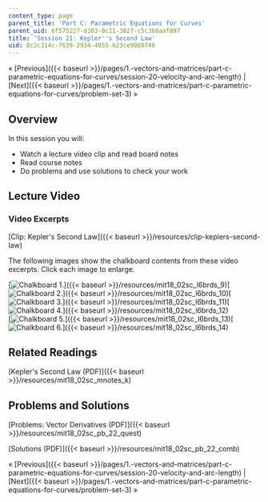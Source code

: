 ```yaml
---
content_type: page
parent_title: 'Part C: Parametric Equations for Curves'
parent_uid: 6f575227-d303-8c11-3827-c5c3b8aaf897
title: 'Session 21: Kepler''s Second Law'
uid: 8c2c314c-7639-2934-4855-b23ce9880749
---
```


« [Previous]({{< baseurl >}}/pages/1.-vectors-and-matrices/part-c-parametric-equations-for-curves/session-20-velocity-and-arc-length) | [Next]({{< baseurl >}}/pages/1.-vectors-and-matrices/part-c-parametric-equations-for-curves/problem-set-3) »

Overview
--------

In this session you will:

*   Watch a lecture video clip and read board notes
*   Read course notes
*   Do problems and use solutions to check your work

Lecture Video
-------------

### Video Excerpts

[Clip: Kepler's Second Law]({{< baseurl >}}/resources/clip-keplers-second-law)

The following images show the chalkboard contents from these video excerpts. Click each image to enlarge.

[![Chalkboard 1.](BASEURL_PLACEHOLDER/resources/mit18_02sc_l6brds_9a)]({{< baseurl >}}/resources/mit18_02sc_l6brds_9)[![Chalkboard 2.](BASEURL_PLACEHOLDER/resources/mit18_02sc_l6brds_10a)]({{< baseurl >}}/resources/mit18_02sc_l6brds_10)[![Chalkboard 3.](BASEURL_PLACEHOLDER/resources/mit18_02sc_l6brds_11a)]({{< baseurl >}}/resources/mit18_02sc_l6brds_11)[![Chalkboard 4.](BASEURL_PLACEHOLDER/resources/mit18_02sc_l6brds_12a)]({{< baseurl >}}/resources/mit18_02sc_l6brds_12)  
[![Chalkboard 5.](BASEURL_PLACEHOLDER/resources/mit18_02sc_l6brds_13a)]({{< baseurl >}}/resources/mit18_02sc_l6brds_13)[![Chalkboard 6.](BASEURL_PLACEHOLDER/resources/mit18_02sc_l6brds_14a)]({{< baseurl >}}/resources/mit18_02sc_l6brds_14)

Related Readings
----------------

[Kepler's Second Law (PDF)]({{< baseurl >}}/resources/mit18_02sc_mnotes_k)

Problems and Solutions
----------------------

[Problems: Vector Derivatives (PDF)]({{< baseurl >}}/resources/mit18_02sc_pb_22_quest)

[Solutions (PDF)]({{< baseurl >}}/resources/mit18_02sc_pb_22_comb)

« [Previous]({{< baseurl >}}/pages/1.-vectors-and-matrices/part-c-parametric-equations-for-curves/session-20-velocity-and-arc-length) | [Next]({{< baseurl >}}/pages/1.-vectors-and-matrices/part-c-parametric-equations-for-curves/problem-set-3) »